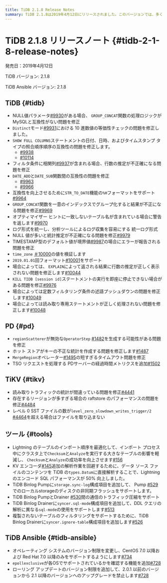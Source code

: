 ```yaml
---
title: TiDB 2.1.8 Release Notes
summary: TiDB 2.1.8は2019年4月12日にリリースされました。このバージョンでは、多くの問題が修正され、機能が改善されています。具体的には、NULL値パラメータの問題、Distinctモードの問題、日付、日時、およびタイムスタンプ タイプの照合順序順序の互換性の問題などが修正されています。PDとTiKVにもいくつかの問題が修正されています。また、TiDB Ansibleもいくつかの機能が追加され、バージョン制限が変更されました。
---
```


# TiDB 2.1.8 リリースノート {#tidb-2-1-8-release-notes}

発売日：2019年4月12日

TiDB バージョン: 2.1.8

TiDB Ansible バージョン: 2.1.8

## TiDB {#tidb}

-   NULL値パラメータ[#9930](https://github.com/pingcap/tidb/pull/9930)がある場合、 `GROUP_CONCAT`関数の処理ロジックがMySQLと互換性がない問題を修正
-   `Distinct`モード[#9931](https://github.com/pingcap/tidb/pull/9931)における 10 進数値の等価性チェックの問題を修正しました。
-   `SHOW FULL COLUMNS`ステートメントの日付、日時、およびタイムスタンプ タイプの照合順序順序の互換性の問題を修正します。
    -   [#9938](https://github.com/pingcap/tidb/pull/9938)
    -   [#10114](https://github.com/pingcap/tidb/pull/10114)
-   フィルタ条件に相関列[#9937](https://github.com/pingcap/tidb/pull/9937)が含まれる場合、行数の推定が不正確になる問題を修正
-   `DATE_ADD`と`DATE_SUB`関数間の互換性の問題を修正
    -   [#9963](https://github.com/pingcap/tidb/pull/9963)
    -   [#9966](https://github.com/pingcap/tidb/pull/9966)
-   互換性を向上させるために`STR_TO_DATE`機能の`%H`フォーマットをサポート[#9964](https://github.com/pingcap/tidb/pull/9964)
-   `GROUP_CONCAT`関数を一意のインデックスでグループ化すると結果が不正になる問題を修正[#9969](https://github.com/pingcap/tidb/pull/9969)
-   オプティマイザー ヒントに一致しないテーブル名が含まれている場合に警告を返します[#9970](https://github.com/pingcap/tidb/pull/9970)
-   ログ形式を統一し、分析ツールによるログ収集を容易にする 統一ログ形式
-   NULL 値が多いと統計推定が不正確になる問題を修正[#9979](https://github.com/pingcap/tidb/pull/9979)
-   TIMESTAMP型のデフォルト値が境界値[#9987](https://github.com/pingcap/tidb/pull/9987)の場合にエラーが報告される問題を修正
-   `time_zone` [＃10000](https://github.com/pingcap/tidb/pull/10000)の値を検証します
-   `2019.01.01`回フォーマット[#10001](https://github.com/pingcap/tidb/pull/10001)をサポート
-   場合によっては、 `EXPLAIN`によって返される結果に行数の推定が正しく表示されない問題を修正します[#10044](https://github.com/pingcap/tidb/pull/10044)
-   `KILL TIDB [session id]`ステートメントの実行を即座に停止できない場合がある問題を修正[#9976](https://github.com/pingcap/tidb/pull/9976)
-   場合によっては定数フィルタリング条件の述語プッシュダウンの問題を修正します[#10049](https://github.com/pingcap/tidb/pull/10049)
-   場合によっては読み取り専用ステートメントが正しく処理されない問題を修正します[#10048](https://github.com/pingcap/tidb/pull/10048)

## PD {#pd}

-   `regionScatterer`が無効な`OperatorStep` [#1482](https://github.com/pingcap/pd/pull/1482)を生成する可能性がある問題を修正
-   ホット ストアがキーの不正な統計を作成する問題を修正します[#1487](https://github.com/pingcap/pd/pull/1487)
-   `MergeRegion`オペレーター[#1495](https://github.com/pingcap/pd/pull/1495)の短すぎるタイムアウト問題を修正
-   TSO リクエストを処理する PDサーバーの経過時間メトリクスを追加[#1502](https://github.com/pingcap/pd/pull/1502)

## TiKV {#tikv}

-   読み取りトラフィックの統計が間違っている問題を修正[#4441](https://github.com/tikv/tikv/pull/4441)
-   存在するリージョンが多すぎる場合の raftstore のパフォーマンスの問題を修正[#4484](https://github.com/tikv/tikv/pull/4484)
-   レベル 0 SST ファイルの数が`level_zero_slowdown_writes_trigger/2` [#4464](https://github.com/tikv/tikv/pull/4464)を超える場合はファイルを取り込まない

## ツール {#tools}

-   Lightning のテーブルのインポート順序を最適化して、インポート プロセス中にクラスタ上で`Checksum`と`Analyze`を実行する大きなテーブルの影響を軽減し、 `Checksum`と`Analyze`の成功率を向上させます[#156](https://github.com/pingcap/tidb-lightning/pull/156)
-   KV エンコーダ[#145](https://github.com/pingcap/tidb-lightning/pull/145)追加の解析作業を回避するために、データ ソース ファイルのコンテンツを TiDB の`types.Datum`に直接解析することで、Lightning のエンコード SQL パフォーマンスが 50% 向上しました。
-   TiDB Binlog Pumpに`storage.sync-log`構成項目を追加して、 Pump [#529](https://github.com/pingcap/tidb-binlog/pull/529)でのローカルstorageのディスクの非同期フラッシュをサポートします。
-   TiDB Binlog PumpとDrainer [#530](https://github.com/pingcap/tidb-binlog/pull/530)間の通信のトラフィック圧縮をサポート
-   TiDB Binlog Drainerに`syncer.sql-mode`構成項目を追加して、DDL クエリの解析に異なる`sql-mode`の使用をサポートします[#513](https://github.com/pingcap/tidb-binlog/pull/513)
-   複製されないテーブルのフィルタリングをサポートするために、TiDB Binlog Drainerに`syncer.ignore-table`構成項目を追加します[#526](https://github.com/pingcap/tidb-binlog/pull/526)

## TiDB Ansible {#tidb-ansible}

-   オペレーティング システムのバージョン制限を変更し、CentOS 7.0 以降および Red Hat 7.0 以降のみをサポートするようにします[#734](https://github.com/pingcap/tidb-ansible/pull/734)
-   `epollexclusive`が各OSでサポートされているかを確認する機能を追加[#728](https://github.com/pingcap/tidb-ansible/pull/728)
-   ローリング アップデートのバージョン制限を追加して、2.0.1 以前のバージョンから 2.1 以降のバージョンへのアップグレードを禁止します[#728](https://github.com/pingcap/tidb-ansible/pull/728)

